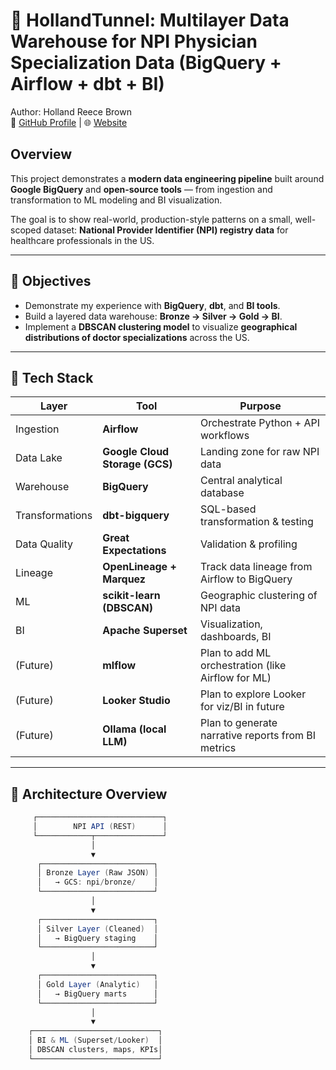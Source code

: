 # 🏥 HollandTunnel: Multilayer Data Warehouse for NPI Physician Specialization Data (BigQuery + Airflow + dbt + BI)
  
Author: Holland Reece Brown  
🔗 [GitHub Profile](https://github.com/holland-reece) | 🌐 [Website](https://holland-reece.github.io/)  

## Overview

This project demonstrates a **modern data engineering pipeline** built around **Google BigQuery** and **open-source tools** — from ingestion and transformation to ML modeling and BI visualization.

The goal is to show real-world, production-style patterns on a small, well-scoped dataset: **National Provider Identifier (NPI) registry data** for healthcare professionals in the US.

---

## 🎯 Objectives

- Demonstrate my experience with **BigQuery**, **dbt**, and **BI tools**.
- Build a layered data warehouse: **Bronze → Silver → Gold → BI**.
- Implement a **DBSCAN clustering model** to visualize **geographical distributions of doctor specializations** across the US.

---

## 🧱 Tech Stack

| Layer | Tool | Purpose |
|-------|------|----------|
| Ingestion | **Airflow** | Orchestrate Python + API workflows |
| Data Lake | **Google Cloud Storage (GCS)** | Landing zone for raw NPI data |
| Warehouse | **BigQuery** | Central analytical database |
| Transformations | **dbt-bigquery** | SQL-based transformation & testing |
| Data Quality | **Great Expectations** | Validation & profiling |
| Lineage | **OpenLineage + Marquez** | Track data lineage from Airflow to BigQuery |
| ML | **scikit-learn (DBSCAN)** | Geographic clustering of NPI data |
| BI | **Apache Superset** | Visualization, dashboards, BI |
| (Future) | **mlflow** | Plan to add ML orchestration (like Airflow for ML)
| (Future) | **Looker Studio** | Plan to explore Looker for viz/BI in future |
| (Future) | **Ollama (local LLM)** | Plan to generate narrative reports from BI metrics |

---

## 🧮 Architecture Overview
```java
     ┌────────────────────────────┐
     │        NPI API (REST)      │
     └────────────┬───────────────┘
                  │
                  ▼
      ┌─────────────────────────┐
      │ Bronze Layer (Raw JSON) │
      │   → GCS: npi/bronze/    │
      └─────────────────────────┘
                  │
                  ▼
      ┌─────────────────────────┐
      │ Silver Layer (Cleaned)  │
      │   → BigQuery staging    │
      └─────────────────────────┘
                  │
                  ▼
      ┌─────────────────────────┐
      │ Gold Layer (Analytic)   │
      │   → BigQuery marts      │
      └─────────────────────────┘
                  │
                  ▼
    ┌────────────────────────────┐
    │ BI & ML (Superset/Looker)  │
    │ DBSCAN clusters, maps, KPIs│
    └────────────────────────────┘

```
